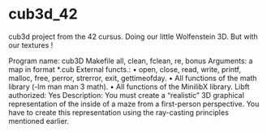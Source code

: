 # cub3d_42
cub3d project from the 42 cursus. Doing our little Wolfenstein 3D. But with our textures !



Program name: cub3D
Makefile all, clean, fclean, re, bonus
Arguments: a map in format *.cub
External functs.:
                 • open, close, read, write,
                   printf, malloc, free, perror,
                   strerror, exit, gettimeofday.
                 • All functions of the math
                   library (-lm man man 3 math).
                 • All functions of the MinilibX
                   library.
Libft authorized: Yes
Description: You must create a “realistic” 3D graphical
             representation of the inside of a maze from a
             first-person perspective. You have to create this
             representation using the ray-casting principles
             mentioned earlier.
